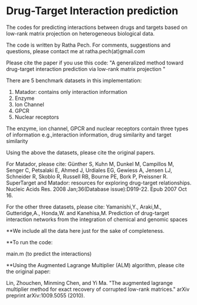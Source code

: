 # Drug-Target Interaction prediction
The codes for predicting interactions between drugs and targets based on low-rank matrix projection on heterogeneous biological data. 

The code is written by Ratha Pech. For comments, suggestions and questions, please contact me at ratha.pech(at)gmail.com 

Please cite the paper if you use this code: 
"A generalized method toward drug-target interaction prediction via low-rank matrix projection "

There are 5 benchmark datasets in this implementation:
1. Matador: contains only interaction information
2. Enzyme 
3. Ion Channel
4. GPCR
5. Nuclear receptors

The enzyme, ion channel, GPCR and nuclear receptors contain three types of information 
e.g.,interaction information, drug similarity and target similarity  

Using the above the datasets, please cite the original papers. 

For Matador, please cite:
Günther S, Kuhn M, Dunkel M, Campillos M, Senger C, Petsalaki E, Ahmed J, Urdiales EG, Gewiess A, Jensen LJ, 
Schneider R, Skoblo R, Russell RB, Bourne PE, Bork P, Preissner R.
SuperTarget and Matador: resources for exploring drug-target relationships.
Nucleic Acids Res. 2008 Jan;36(Database issue):D919-22. Epub 2007 Oct 16. 

For the other three datasets, please cite:
Yamanishi,Y., Araki,M., Gutteridge,A., Honda,W. and Kanehisa,M.
Prediction of drug-target interaction networks from the integration of chemical and genomic spaces 
 
**We include all the data here just for the sake of completeness.  

**To run the code: 

main.m   	(to predict the interactions)


**Using the Augmented Lagrange Multiplier (ALM) algorithm, please cite the original paper:
 
Lin, Zhouchen, Minming Chen, and Yi Ma. "The augmented lagrange multiplier method for exact recovery of
corrupted low-rank matrices." arXiv preprint arXiv:1009.5055 (2010).


